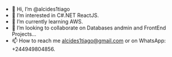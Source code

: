 - 👋 Hi, I’m @alcides1tiago
- 👀 I’m interested in C#.NET ReactJS.
- 🌱 I’m currently learning AWS.
- 💞️ I’m looking to collaborate on Databases andmin and FrontEnd Projects...
- 📫 How to reach me alcides1tiago@gmail.com or on WhatsApp: +244949804856.

<!---
alcides1tiago/alcides1tiago is a ✨ special ✨ repository because its `README.md` (this file) appears on your GitHub profile.
You can click the Preview link to take a look at your changes.
--->
